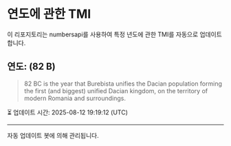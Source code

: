 
# 연도에 관한 TMI

이 리포지토리는 numbersapi를 사용하여 특정 년도에 관한 TMI를 자동으로 업데이트합니다.

## 연도: (82 B)
> 82 BC is the year that Burebista unifies the Dacian population forming the first (and biggest) unified Dacian kingdom, on the territory of modern Romania and surroundings.

⏳ 업데이트 시간: 2025-08-12 19:19:12 (UTC)

---
자동 업데이트 봇에 의해 관리됩니다.
